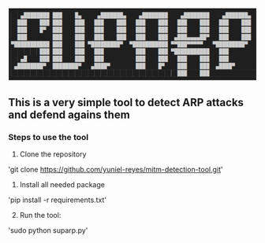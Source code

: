 ![GitHub Logo](https://github.com/yuniel-reyes/mitm-detection-tool/blob/main/tool.JPG)


## This is a very simple tool to detect ARP attacks and defend agains them

### Steps to use the tool
1. Clone the repository

'git clone https://github.com/yuniel-reyes/mitm-detection-tool.git'

1. Install all needed package

'pip install -r requirements.txt'

2. Run the tool:

'sudo python suparp.py'
